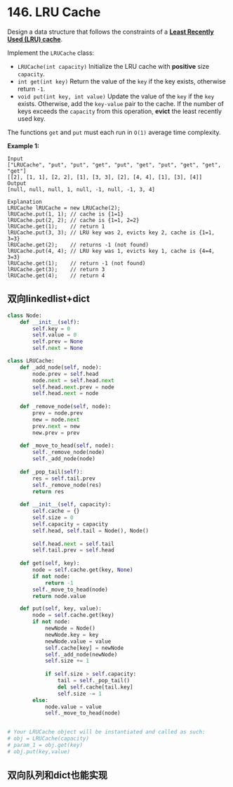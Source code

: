 # 146. LRU Cache

Design a data structure that follows the constraints of a **[Least Recently Used (LRU) cache](https://en.wikipedia.org/wiki/Cache_replacement_policies#LRU)**.

Implement the `LRUCache` class:

- `LRUCache(int capacity)` Initialize the LRU cache with **positive** size `capacity`.
- `int get(int key)` Return the value of the `key` if the key exists, otherwise return `-1`.
- `void put(int key, int value)` Update the value of the `key` if the `key` exists. Otherwise, add the `key-value` pair to the cache. If the number of keys exceeds the `capacity` from this operation, **evict** the least recently used key.

The functions `get` and `put` must each run in `O(1)` average time complexity.

 

**Example 1:**

```
Input
["LRUCache", "put", "put", "get", "put", "get", "put", "get", "get", "get"]
[[2], [1, 1], [2, 2], [1], [3, 3], [2], [4, 4], [1], [3], [4]]
Output
[null, null, null, 1, null, -1, null, -1, 3, 4]

Explanation
LRUCache lRUCache = new LRUCache(2);
lRUCache.put(1, 1); // cache is {1=1}
lRUCache.put(2, 2); // cache is {1=1, 2=2}
lRUCache.get(1);    // return 1
lRUCache.put(3, 3); // LRU key was 2, evicts key 2, cache is {1=1, 3=3}
lRUCache.get(2);    // returns -1 (not found)
lRUCache.put(4, 4); // LRU key was 1, evicts key 1, cache is {4=4, 3=3}
lRUCache.get(1);    // return -1 (not found)
lRUCache.get(3);    // return 3
lRUCache.get(4);    // return 4
```



## 双向linkedlist+dict

```python
class Node:
    def __init__(self):
        self.key = 0
        self.value = 0
        self.prev = None
        self.next = None

class LRUCache:
    def _add_node(self, node):
        node.prev = self.head
        node.next = self.head.next
        self.head.next.prev = node
        self.head.next = node
        
    def _remove_node(self, node):
        prev = node.prev
        new = node.next
        prev.next = new
        new.prev = prev
        
    def _move_to_head(self, node):
        self._remove_node(node)
        self._add_node(node)
    
    def _pop_tail(self):
        res = self.tail.prev
        self._remove_node(res)
        return res
    
    def __init__(self, capacity):
        self.cache = {}
        self.size = 0
        self.capacity = capacity
        self.head, self.tail = Node(), Node()
        
        self.head.next = self.tail
        self.tail.prev = self.head
        
    def get(self, key):
        node = self.cache.get(key, None)
        if not node:
            return -1
        self._move_to_head(node)
        return node.value

    def put(self, key, value):
        node = self.cache.get(key)
        if not node:
            newNode = Node()
            newNode.key = key
            newNode.value = value
            self.cache[key] = newNode
            self._add_node(newNode)
            self.size += 1
            
            if self.size > self.capacity:
                tail = self._pop_tail()
                del self.cache[tail.key]
                self.size -= 1
        else:
            node.value = value
            self._move_to_head(node)


# Your LRUCache object will be instantiated and called as such:
# obj = LRUCache(capacity)
# param_1 = obj.get(key)
# obj.put(key,value)
```



## 双向队列和dict也能实现